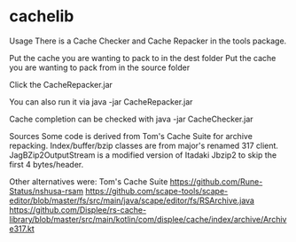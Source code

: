 # cachelib

Usage
There is a Cache Checker and Cache Repacker in the tools package.

Put the cache you are wanting to pack to in the dest folder
Put the cache you are wanting to pack from in the source folder

Click the CacheRepacker.jar

You can also run it via java -jar CacheRepacker.jar

Cache completion can be checked with java -jar CacheChecker.jar

Sources
Some code is derived from Tom's Cache Suite for archive repacking.
Index/buffer/bzip classes are from major's renamed 317 client.
JagBZip2OutputStream is a modified version of Itadaki Jbzip2 to skip the first 4 bytes/header.

Other alternatives were:
Tom's Cache Suite
https://github.com/Rune-Status/nshusa-rsam
https://github.com/scape-tools/scape-editor/blob/master/fs/src/main/java/scape/editor/fs/RSArchive.java
https://github.com/Displee/rs-cache-library/blob/master/src/main/kotlin/com/displee/cache/index/archive/Archive317.kt